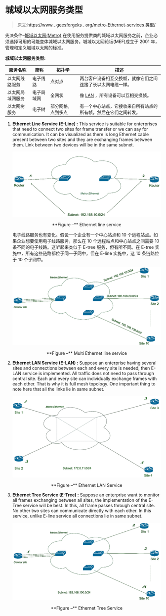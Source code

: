 # 城域以太网服务类型

> 原文:[https://www . geesforgeks . org/metro-Ethernet-services 类型/](https://www.geeksforgeeks.org/types-of-metro-ethernet-services/)

先决条件–[城域以太网(Metro)](https://www.geeksforgeeks.org/metro-ethernet-metroe/)
在使用服务提供商的城域以太网服务之前，企业必须选择可用的可能变体城域以太网服务。城域以太网论坛(MEF)成立于 2001 年，管理和定义城域以太网的标准。

**城域以太网服务类型:**

<center>

| 服务名称 | 简称 | 拓扑学 | 描述 |
| --- | --- | --- | --- |
| 以太网线路服务 | 电子线路 | 点对点 | 两台客户设备相互交换帧，就像它们之间连接了长以太网电缆一样。 |
| 以太网局域网服务 | 电子局域网 | 全网状 | 像 [LAN](https://www.geeksforgeeks.org/local-area-network-lan-technologies/) ，所有设备可以互相交换帧。 |
| 以太网树服务 | 电子树 | 部分网格，点到多点 | 有一个中心站点，它接收来自所有站点的所有帧，然后在它们之间转发。 |

</center>

1.  **Ethernet Line Service (E-Line) :**
    This service is suitable for enterprises that need to connect two sites for frame transfer or we can say for communication. It can be visualized as there is long Ethernet cable present between two sites and they are exchanging frames between them. Link between two devices will be in the same subnet.

    ![](img/81bbb393045286585bf754c178db1fa8.png)

    <center>**Figure –** Ethernet line service</center>

    电子线路服务也有变化。假设一个企业有一个中心站点和 10 个远程站点。如果企业想要使用电子线路服务，那么在 10 个远程站点和中心站点之间需要 10 条不同的电子线路。这听起来类似于 E-tree 服务，但有所不同。在 E-tree 实施中，所有这些链路都位于同一子网中，但在 E-line 实施中，这 10 条链路位于 10 个子网中。

    ![](img/9762b516f33731795019af96807dede9.png)

    <center>**Figure –** Multi Ethernet line service</center>

2.  **Ethernet LAN Service (E-LAN) :**
    Suppose an enterprise having several sites and connections between each and every site is needed, then E-LAN service is implemented. All traffic does not need to pass through central site. Each and every site can individually exchange frames with each other. That is why it is full mesh topology. One important thing to note here that all the links lie in same subnet.

    ![](img/eba286d7acd03de0492284a94eaa98da.png)

    <center>**Figure –** Ethernet LAN Service</center>

3.  **Ethernet Tree Service (E-Tree) :**
    Suppose an enterprise want to monitor all frames exchanging between all sites, the implementation of the E-Tree service will be best. In this, all frame passes through central site. No other two sites can communicate directly with each other. In this service, unlike E-line service all connections lie in same subnet.

    ![](img/dea16bd4449c314145f4304f24b730e5.png)

    <center>**Figure –** Ethernet Tree Service</center>